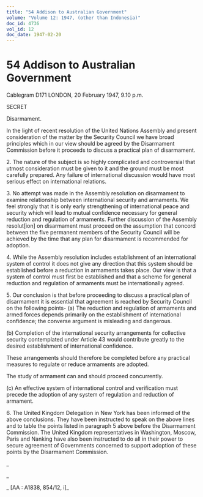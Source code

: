 ```yaml
---
title: "54 Addison to Australian Government"
volume: "Volume 12: 1947, (other than Indonesia)"
doc_id: 4736
vol_id: 12
doc_date: 1947-02-20
---
```


# 54 Addison to Australian Government

Cablegram D171 LONDON, 20 February 1947, 9.10 p.m.

SECRET

Disarmament.

In the light of recent resolution of the United Nations Assembly and present consideration of the matter by the Security Council we have broad principles which in our view should be agreed by the Disarmament Commission before it proceeds to discuss a practical plan of disarmament.

2\. The nature of the subject is so highly complicated and controversial that utmost consideration must be given to it and the ground must be most carefully prepared. Any failure of international discussion would have most serious effect on international relations.

3\. No attempt was made in the Assembly resolution on disarmament to examine relationship between international security and armaments. We feel strongly that it is only early strengthening of international peace and security which will lead to mutual confidence necessary for general reduction and regulation of armaments. Further discussion of the Assembly resolut[ion] on disarmament must proceed on the assumption that concord between the five permanent members of the Security Council will be achieved by the time that any plan for disarmament is recommended for adoption.

4\. While the Assembly resolution includes establishment of an international system of control it does not give any direction that this system should be established before a reduction in armaments takes place. Our view is that a system of control must first be established and that a scheme for general reduction and regulation of armaments must be internationally agreed.

5\. Our conclusion is that before proceeding to discuss a practical plan of disarmament it is essential that agreement is reached by Security Council on the following points- (a) The reduction and regulation of armaments and armed forces depends primarily on the establishment of international confidence; the converse argument is misleading and dangerous.

(b) Completion of the international security arrangements for collective security contemplated under Article 43 would contribute greatly to the desired establishment of international confidence.

These arrangements should therefore be completed before any practical measures to regulate or reduce armaments are adopted.

The study of armament can and should proceed concurrently.

(c) An effective system of international control and verification must precede the adoption of any system of regulation and reduction of armament.

6\. The United Kingdom Delegation in New York has been informed of the above conclusions. They have been instructed to speak on the above lines and to table the points listed in paragraph 5 above before the Disarmament Commission. The United Kingdom representatives in Washington, Moscow, Paris and Nanking have also been instructed to do all in their power to secure agreement of Governments concerned to support adoption of these points by the Disarmament Commission.

_

_

_ [AA : A1838, 854/12, i]_

